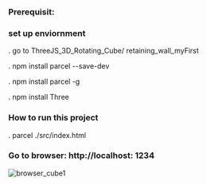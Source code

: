 ### Prerequisit:

### set up enviornment

. go to ThreeJS_3D_Rotating_Cube/ retaining_wall_myFirst

. npm install parcel --save-dev

. npm install parcel -g

. npm install Three

### How to run this project

. parcel ./src/index.html

### Go to browser: http://localhost: 1234

![browser_cube1](https://github.com/githubmave/ThreeJS_3D_Rotating_Cube/assets/8073738/06c96e2e-5474-416e-907e-032cb9fa0a12)

